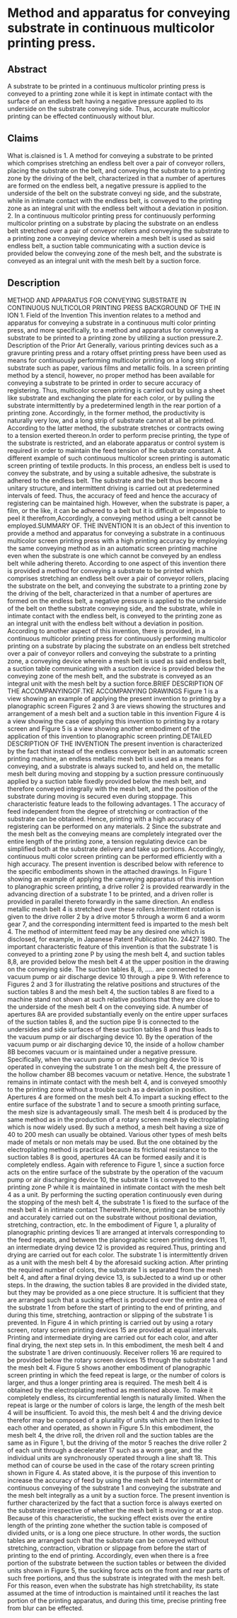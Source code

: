 # Method and apparatus for conveying substrate in continuous multicolor printing press.

## Abstract
A substrate to be printed in a continuous multicolor printing press is conveyed to a printing zone while it is kept in intimate contact with the surface of an endless belt having a negative pressure applied to its underside on the substrate conveying side. Thus, accurate multicolor printing can be effected continuously without blur.

## Claims
What is.claisned is 1. A method for conveying a substrate to be printed which comprises stretching an endless belt over a pair of conveyor rollers, placing the substrate on the belt, and conveying the substrate to a printing zone by the driving of the belt, characterized in that a number of apertures are formed on the endless belt, a negative pressure is applied to the underside of the belt on the substrate conveyi ng side, and the substrate, while in intimate contact with the endless belt, is conveyed to the printing zone as an integral unit with the endless belt without a deviation in position. 2. In a continuous multicolor printing press for continuously performing multicolor printing on a substrate by placing the substrate on an endless belt stretched over a pair of conveyor rollers and conveying the substrate to a printing zone a conveying device wherein a mesh belt is used as said endless belt, a suction table communicating with a suction device is provided below the conveying zone of the mesh belt, and the substrate is conveyed as an integral unit with the mesh belt by a suction force.

## Description
METHOD AND APPARATUS FOR CONVEYING SUBSTRATE IN CONTINUOUS NULTICOLOR PRINTING PRESS BACKGROUND OF THE IN ION 1. Field of the Invention This invention relates to a method and apparatus for conveying a substrate in a continuous multi color printing press, and more specifically, to a method and apparatus for conveying a substrate to be printed to a printing zone by utilizing a suction pressure.2. Description of the Prior Art Generally, various printing devices such as a gravure printing press and a rotary offset printing press have been used as means for continuously performing multicolor printing on a long strip of substrate such as paper, various films and metallic foils. In a screen printing method by a stencil, however, no proper method has been available for conveying a substrate to be printed in order to secure accuracy of registering. Thus, multicolor screen printing is carried out by using a sheet like substrate and exchanging the plate for each color, or by pulling the substrate intermittently by a predetermined length in the rear portion of a printing zone. Accordingly, in the former method, the productivity is naturally very low, and a long strip of substrate cannot at all be printed. According to the latter method, the substrate stretches or contracts owing to a tension exerted thereon.In order to perform precise printing, the type of the substrate is restricted, and an elaborate apparatus or control system is required in order to maintain the feed tension of lhe substrate constant. A different example of such continuous multicolor screen printing is automatic screen printing of textile products. In this process, an endless belt is used to convey the substrate, and by using a suitable adhesive, the substrate is adhered to the endless belt. The substrate and the belt thus become a unitary structure, and intermittent driving is carried out at predetermined intervals of feed. Thus, the accuracy of feed and hence the accuracy of registering can be maintained high. However, when the substrate is paper, a film, or the like, it can be adhered to a belt but it is difficult or impossible to peel it therefrom,Accordingly, a conveying method using a belt cannot be employed.SUMMARY OF. THE INVENTION It is an obJect of this invention to provide a method and apparatus for conveying a substrate in a continuous multicolor screen printing press with a high printing accuracy by employing the same conveying method as in an automatic screen printing machine even when the substrate is one which cannot be conveyed by an endless belt while adhering thereto. According to one aspect of this invention there is provided a method for conveying a substrate to be printed which comprises stretching an endless belt over a pair of conveyor rollers, placing the substrate on the belt, and conveying the substrate to a printing zone by the driving of the belt, characterized in that a number of apertures are formed on the endless belt, a negative pressure is applied to the underside of the belt on thethe substrate conveying side, and the substrate, while in intimate contact with the endless belt, is conveyed to the printing zone as an integral unit with the endless belt without a deviation in position. According to another aspect of this invention, there is provided, in a continuous multicolor printing press for continuously performing multicolor printing on a substrate by placing the substrate on an endless belt stretched over a pair of conveyor rollers and conveying the substrate to a printing zone, a conveying device wherein a mesh belt is used as said endless belt, a suction table communicating with a suction device is provided below the conveying zone of the mesh belt, and the substrate is conveyed as an integral unit with the mesh belt by a suction force.BRIEF DESCRIPTION OF THE ACCOMPANYINGOF.TKE ACCOMPANYING DRAWINGS Figure 1 is a view showing an example of applying the present invention to printing by a planographic screen Figures 2 and 3 are views showing the structures and arrangement of a mesh belt and a suction table in this invention Figure 4 is a view showing the case of applying this invention to printing by a rotary screen and Figure 5 is a view showing another embodiment of the application of this invention to planographic screen printing.DETAILED DESCRIPTION OF THE INVENTION The present invention is characterized by the fact that instead of the endless conveyor belt in an automatic screen printing machine, an endless metallic mesh belt is used as a means for conveying, and a substrate is always sucked to, and held on, the metallic mesh belt during moving and stopping by a suction pressure continuously applied by a suction table fixedly provided below the mesh belt, and therefore conveyed integrally with the mesh belt, and the position of the substrate during moving is secured even during stoppage. This characteristic feature leads to the following advantages. 1 The accuracy of feed independent from the degree of stretching or contraction of the substrate can be obtained. Hence, printing with a high accuracy of registering can be performed on any materials. 2 Since the substrate and the mesh belt as the conveying means are completely integrated over the entire length of the printing zone, a tension regulating device can be simplified both at the substrate delivery and take up portions. Accordingly, continuous multi color screen printing can be performed efficiently with a high accuracy. The present invention is described below with reference to the specific embodiments shown in the attached drawings. In Figure 1 showing an example of applying the canveying apparatus of this invention to planographic screen printing, a drive roller 2 is provided rearwardly in the advancing direction of a substrate 1 to be printed, and a driven roller is provided in parallel thereto forwardly in the same direction. An endless metallic mesh belt 4 is stretched over these rollers.Intermittent rotation is given to the drive roller 2 by a drive motor 5 through a worm 6 and a worm gear 7, and the corresponding intermittent feed is imparted to the mesh belt 4. The method of intermittent feed may be any desired one which is disclosed, for example, in Japanese Patent Publication No. 24427 1980. The important characteristic feature of this invention is that the substrate 1 is conveyed to a printing zone P by using the mesh belt 4, and suction tables 8,8, are provided below the mesh belt 4 at the upper position in the drawing on the conveying side. The suction tables 8, 8, ..... are connected to a vacuum pump or air discharge device 10 through a pipe 9. With reference to Figures 2 and 3 for illustrating the relative positions and structures of the suction tables 8 and the mesh belt 4, the suction tables 8 are fixed to a machine stand not shown at such relative positions that they are close to the underside of the mesh belt 4 on the conveying side. A number of apertures 8A are provided substantially evenly on the entire upper surfaces of the suction tables 8, and the suction pipe 9 is connected to the undersides and side surfaces of these suction tables 8 and thus leads to the vacuum pump or air discharging device 10. By the operation of the vacuum pump or air discharging device 10, the inside of a hollow chamber 8B becomes vacuum or is maintained under a negative pressure. Specifically, when the vacuum pump or air discharging device 10 is operated in conveying the substrate 1 on the mesh belt 4, the pressure of the hollow chamber 8B becomes vacuum or netative. Hence, the substrate 1 remains in intimate contact with the mesh belt 4, and is conveyed smoothly to the printing zone without a trouble such as a deviation in position. Apertures 4 are formed on the mesh belt 4.To impart a sucking effect to the entire surface of the substrate 1 and to secure a smooth printing surface, the mesh size is advantageously small. The mesh belt 4 is produced by the same method as in the production of a rotary screen mesh by electroplating which is now widely used. By such a method, a mesh belt having a size of 40 to 200 mesh can usually be obtained. Various other types of mesh belts made of metals or non metals may be used. But the one obtained by the electroplating method is practical because its frictional resistance to the suction tables 8 is good, apertures 4A can be formed easily and it is completely endless. Again with reference to Figure 1, since a suction force acts on the entire surface of the substrate by the operation of the vacuum pump or air discharging device 10, the substrate 1 is conveyed to the printing zone P while it is maintained in intimate contact with the mesh belt 4 as a unit. By performing the sucting operation continuously even during the stopping of the mesh belt 4, the substrate 1 is fixed to the surface of the mesh belt 4 in intimate contact Therewith.Hence, printing can be smoothly and accurately carried out on the substrate without positional deviation, stretching, contraction, etc. In the embodiment of Figure 1, a plurality of planographic printing devices 1l are arranged at intervals corresponding to the feed repeats, and between the planographic screen printing devices 11, an intermediate drying device 12 is provided as required.Thus, printing and drying are carried out for each color. The substrate 1 is intermittently driven as a unit with the mesh belt 4 by the aforesaid sucking action. After printing the required number of colors, the substrate 1 is separated from the mesh belt 4, and after a final drying device 13, is subJected to a wind up or other steps. In the drawing, the suction tables 8 are provided in the divided state, but they may be provided as a one piece structure. It is sufficient that they are arranged such that a sucking effect is produced over the entire area of the substrate 1 from before the start of printing to the end of printing, and during this time, stretching, aontraction or slipping of the substrate 1 is prevented. In Figure 4 in which printing is carried out by using a rotary screen, rotary screen printing devices 15 are provided at equal intervals. Printing and intermediate drying are carried out for each color, and after final drying, the next step sets in. In this embodiment, the mesh belt 4 and the substrate 1 are driven continuously. Receiver rollers 16 are required to be provided below the rotary screen devices 15 through the substrate 1 and the mesh belt 4. Figure 5 shows another embodiment of planographic screen printing in which the feed repeat is large, or the number of colors is larger, and thus a longer printing area is required. The mesh belt 4 is obtained by the electroplating method as mentioned above. To make it completely endless, its circumferential length is naturally limited. When the repeat is large or the number of colors is large, the length of the mesh belt 4 will be insufficient. To avoid this, the mesh belt 4 and the driving device therefor may be composed of a plurality of units which are then linked to each other and operated, as shown in Figure 5.In this embodiment, the mesh belt 4, the drive roll, the driven roll and the suction tables are the same as in Figure 1, but the driving of the motor 5 reaches the drive roller 2 of each unit through a decelerater 17 such as a worm gear, and the individual units are synchronously operated through a line shaft 18. This method can of course be used in the case of the rotary screen printing shown in Figure 4. As stated above, it is the purpose of this invention to increase the accuracy of feed by using the mesh belt 4 for intermittent or continuous conveying of the substrate 1 and conveying the substrate and the mesh belt integrally as a unit by a suction force. The present invention is further characterized by the fact that a suction force is always exerted on the substrate irrespective of whether the mesh belt is moving or at a stop. Because of this characteristic, the sucking effect exists over the entire length of the printing zone whether the suction table is composed of divided units, or is a long one piece structure. In other words, the suction tables are arranged such that the substrate can be conveyed without stretching, contraction, vibration or slippage from before the start of printing to the end of printing. Accordingly, even when there is a free portion of the substrate between the suction tables or between the divided units shown in Figure 5, the sucking force acts on the front and rear parts of such free portions, and thus the substrate is integrated with the mesh belt. For this reason, even when the substrate has high stretchability, its state assumed at the time of introduction is maintained until it reaches the last portion of the printing apparatus, and during this time, precise printing free from blur can be effected.